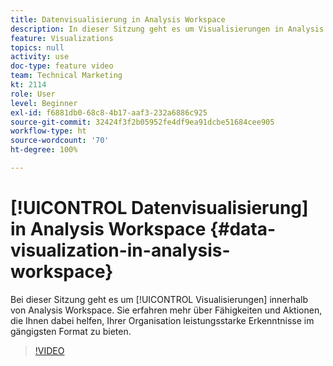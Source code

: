 ```yaml
---
title: Datenvisualisierung in Analysis Workspace
description: In dieser Sitzung geht es um Visualisierungen in Analysis Workspace. Sie erfahren mehr über Fähigkeiten und Aktionen, die Ihnen dabei helfen, Ihrer Organisation leistungsstarke Erkenntnisse im gängigsten Format zu bieten.
feature: Visualizations
topics: null
activity: use
doc-type: feature video
team: Technical Marketing
kt: 2114
role: User
level: Beginner
exl-id: f6881db0-68c8-4b17-aaf3-232a6886c925
source-git-commit: 32424f3f2b05952fe4df9ea91dcbe51684cee905
workflow-type: ht
source-wordcount: '70'
ht-degree: 100%

---
```


# [!UICONTROL Datenvisualisierung] in Analysis Workspace {#data-visualization-in-analysis-workspace}

Bei dieser Sitzung geht es um [!UICONTROL Visualisierungen] innerhalb von Analysis Workspace. Sie erfahren mehr über Fähigkeiten und Aktionen, die Ihnen dabei helfen, Ihrer Organisation leistungsstarke Erkenntnisse im gängigsten Format zu bieten.

>[!VIDEO](https://video.tv.adobe.com/v/25036/?quality=12)
